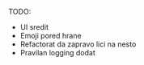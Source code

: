 TODO:
 - UI sredit
 - Emoji pored hrane
 - Refactorat da zapravo lici na nesto
 - Pravilan logging dodat